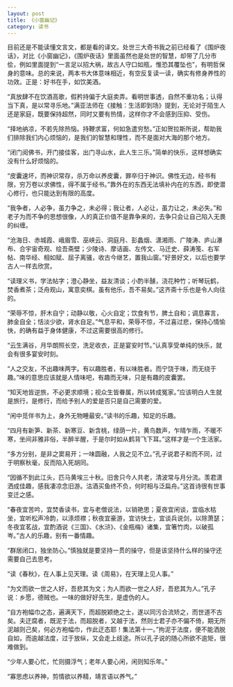 ```yaml
---
layout: post
title: 《小窗幽记》
category: 读书
---
```


目前还是不能读懂文言文，都是看的译文。处世三大奇书我之前已经看了《围炉夜话》，对比《小窗幽记》，《围炉夜话》里面虽然也是处世的智慧，却带了几分市侩，例如里面提到“一言足以招大祸，故古人守口如瓶，惟恐其覆坠也”，有明哲保身的意味。总的来说，两本书大体意味相近，有空反复读一读，确实有修身养性的功效。正是：好书在手，如饮美酒。

“真放肆不在饮酒高歌，假矜持偏于大庭卖弄。看明世事透，自然不重功名；认得当下真，是以常寻乐地。”满亚法师在《接触：生活即到场》提到，无论对于陌生人还是家庭，既要保持超然，同时又要有热情，这样你才不会感到压抑、受伤。

“择地纳凉，不若先除热恼。持鞭求富，何如急遣穷愁。”正如贺拉斯所说，帮助我们排除我们内心烦恼的，是我们的智慧和理性，而不是面对大海的那个地方。

“闭门阅佛书，开门接佳客，出门寻山水，此人生三乐。”简单的快乐，这样想确实没有什么好烦恼的。

“皮囊速坏，而神识常存，杀万命以养皮囊，罪卒归于神识。佛性无边，经书有限，穷万卷以求佛性，得不属于经书。”靠外在的东西无法填补内在的东西，即使潜心修行，也只能达到有限的高度。

“我争者，人必争，虽力争之，未必得；我让者，人必让，虽力让之，未必失。”和老子为而不争的思想很像，人的真正价值不是靠争来的，去争只会让自己陷入无畏的纠缠。

“沧海日、赤城霞、峨眉雪、巫峡云、洞庭月、彭蠡烟、潇湘雨、广陵涛、庐山瀑布、合宇宙奇观、绘吾斋壁；少陵诗、摩诘画、左传文、马迁史、薛涛笺、右军帖、南华经、相如赋、屈子离骚，收古今继艺，置我山窗。”好景好文，以后也要学古人一样去欣赏。

“读理义书，学法帖字；澄心静坐，益友清谈；小酌半醺，浇花种竹；听琴玩鹤，焚香煮茶；泛舟观山，寓意奕棋。虽有他乐，吾不易矣。”这齐斋十乐也是令人向往的。

“荣辱不惊，肝木自宁；动静以敬，心火自定；饮食有节，脾土自和；调息寡言，肺金自全；恬淡少欲，肾水自足。”气息平和，荣辱不惊，不过喜过悲，保持心情愉快，的确有益于身体健康，不过这需要很高的修行。

“云生满谷，月华朗照长空，洗足收衣，正是宴安时节。”认真享受单纯的快乐，就会有很多宴安时刻。

“人之交友，不出趣味两字。有以趣胜者，有以味胜者。而宁饶于味，而无绕于趣。”味的意思应该就是人情味吧，有趣而无味，只是有趣的皮囊罢。

“知天地皆逆旅，不必更求顺境；视众生皆眷属，所以转成冤家。”应该明白人生就是旅行，是修行，而给予别人的爱是否只是自己需要的爱。

“闲中觅伴书为上，身外无物睡最安。”读书的乐趣，知足的乐趣。

“四月有新笋、新茶、新寒豆、新含桃，绿荫一片，黄鸟数声，乍晴乍雨，不暖不寒，坐间非雅非俗，半醉半醒，于是尔时如从鹤背飞下耳。”这样才是一个生活家。

“多方分别，是非之窦易开；一味圆融，人我之见不立。”孔子说君子和而不同，过于明察秋毫，反而陷入死胡同。

“因循不到此江头，匹马黄埃三十秋。旧舍只今人共老，清波常与月分流。羡君潇洒成佳趣，感我凄凉念旧游。沽酒买鱼终不负，何时相与泛扁舟。”这首诗很有世事变迁之感。

“春夜宜苦吟，宜焚香读书，宜与老僧说法，以销艳思；夏夜宜闲谈，宜临水枯坐，宜听松声冷韵，以涤烦襟；秋夜宜豪游，宜访快士，宜谈兵说剑，以除萧瑟；冬夜宜茗战，宜酌酒说《三国》、《水浒》、《金瓶梅》诸集，宜箸竹肉，以破孤岑。”古人的乐趣，别有一番情趣。

“群居闭口，独坐防心。”慎独就是要坚持一贯的操守，但是该坚持什么样的操守还需要自己去思考。

“读《春秋》，在人事上见天理。读《周易》，在天理上见人事。”

“为文而欲一世之人好，吾悲其为文；为人而欲一世之人好，吾悲其为人。”孔子说：乡愿，德贼也。一味的做好好先生，是虚伪的人。

“自方袍幅巾之态，遍满天下，而超脱颖绝之士，遂以同污合流矫之，而世道不古矣。夫迂腐者，既泥于法，而超脱者，又越于法，然则士君子亦不偏不倚，期无所泥越则己矣，何必方袍幅巾，作此迂态耶！集法第十一。”拘泥于法度，便不能洒脱自如，而逾越法度，过于放纵，又会走上歧途。所以孔子说的随心所欲不逾矩，很难做到。

“少年人要心忙，忙则摄浮气；老年人要心闲，闲则知乐年。”

“寡思虑以养神，剪情欲以养精，靖言语以养气。”












  
